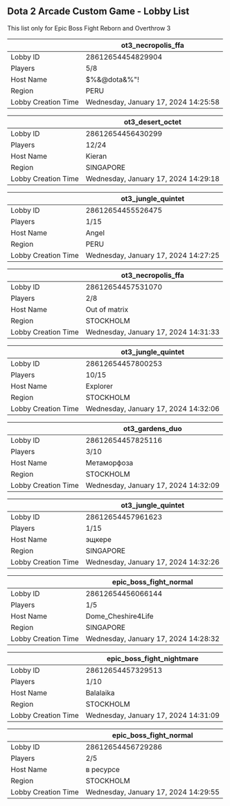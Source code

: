## Dota 2 Arcade Custom Game - Lobby List

This list only for Epic Boss Fight Reborn and Overthrow 3

|  | ot3_necropolis_ffa |
| ------ | ------ |
| Lobby ID | 28612654454829904 |
| Players | 5/8 |
| Host Name | $%&@dota&%"! |
| Region | PERU |
| Lobby Creation Time | Wednesday, January 17, 2024 14:25:58 |


|  | ot3_desert_octet |
| ------ | ------ |
| Lobby ID | 28612654456430299 |
| Players | 12/24 |
| Host Name | Kieran |
| Region | SINGAPORE |
| Lobby Creation Time | Wednesday, January 17, 2024 14:29:18 |


|  | ot3_jungle_quintet |
| ------ | ------ |
| Lobby ID | 28612654455526475 |
| Players | 1/15 |
| Host Name | Angel |
| Region | PERU |
| Lobby Creation Time | Wednesday, January 17, 2024 14:27:25 |


|  | ot3_necropolis_ffa |
| ------ | ------ |
| Lobby ID | 28612654457531070 |
| Players | 2/8 |
| Host Name | Out of matrix |
| Region | STOCKHOLM |
| Lobby Creation Time | Wednesday, January 17, 2024 14:31:33 |


|  | ot3_jungle_quintet |
| ------ | ------ |
| Lobby ID | 28612654457800253 |
| Players | 10/15 |
| Host Name | Explorer |
| Region | STOCKHOLM |
| Lobby Creation Time | Wednesday, January 17, 2024 14:32:06 |


|  | ot3_gardens_duo |
| ------ | ------ |
| Lobby ID | 28612654457825116 |
| Players | 3/10 |
| Host Name | Метаморфоза |
| Region | STOCKHOLM |
| Lobby Creation Time | Wednesday, January 17, 2024 14:32:09 |


|  | ot3_jungle_quintet |
| ------ | ------ |
| Lobby ID | 28612654457961623 |
| Players | 1/15 |
| Host Name | эщкере |
| Region | SINGAPORE |
| Lobby Creation Time | Wednesday, January 17, 2024 14:32:26 |


|  | epic_boss_fight_normal |
| ------ | ------ |
| Lobby ID | 28612654456066144 |
| Players | 1/5 |
| Host Name | Dome_Cheshire4Life |
| Region | SINGAPORE |
| Lobby Creation Time | Wednesday, January 17, 2024 14:28:32 |


|  | epic_boss_fight_nightmare |
| ------ | ------ |
| Lobby ID | 28612654457329513 |
| Players | 1/10 |
| Host Name | Balalaika |
| Region | STOCKHOLM |
| Lobby Creation Time | Wednesday, January 17, 2024 14:31:09 |


|  | epic_boss_fight_normal |
| ------ | ------ |
| Lobby ID | 28612654456729286 |
| Players | 2/5 |
| Host Name | в ресурсе |
| Region | STOCKHOLM |
| Lobby Creation Time | Wednesday, January 17, 2024 14:29:55 |


